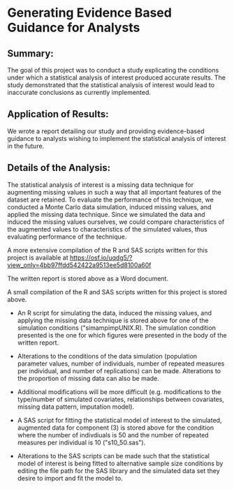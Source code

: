 # Generating Evidence Based Guidance for Analysts

## Summary:

The goal of this project was to conduct a study explicating the conditions under which a statistical analysis of interest produced accurate results. The study demonstrated that the statistical analysis of interest would lead to inaccurate conclusions as currently implemented. 

## Application of Results:

We wrote a report detailing our study and providing evidence-based guidance to analysts wishing to implement the statistical analysis of interest in the future. 

## Details of the Analysis:

The statistical analysis of interest is a missing data technique for augmenting missing values in such a way that all important features of the dataset are retained. To evaluate the performance of this technique, we conducted a Monte Carlo data simulation, induced missing values, and applied the missing data technique. Since we simulated the data and induced the missing values ourselves, we could compare characteristics of the augmented values to characteristics of the simulated values, thus evaluating performance of the technique. 

A more extensive compilation of the R and SAS scripts written for this project is available at https://osf.io/uqdg5/?view_only=4bb97ffdd542422a9513ee5d8100a60f

The written report is stored above as a Word document.

A small compilation of the R and SAS scripts written for this project is stored above. 

* An R script for simulating the data, induced the missing values, and applying the missing data technique is stored above for one of the simulation conditions ("simampimpUNIX.R). The simulation condition presented is the one for which figures were presented in the body of the written report.

* Alterations to the conditions of the data simulation (population parameter values, number of individuals, number of repeated measures per individual, and number of replications) can be made. Alterations to the proportion of missing data can also be made.

* Additional modifications will be more difficult (e.g. modifications to the type/number of simulated covariates, relationships between covariates, missing data pattern, imputation model).

* A SAS script for fitting the statistical model of interest to the simulated, augmented data for component (3) is stored above for the condition where the number of indivdiuals is 50 and the number of repeated measures per individual is 10 ("s10_50.sas"). 

* Alterations to the SAS scripts can be made such that the statistical model of interest is being fitted to alternative sample size conditions by editing the file path for the SAS library and the simulated data set they desire to import and fit the model to.
